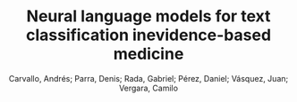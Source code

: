 ---
paperId: 62
author: Carvallo, Andrés; Parra, Denis; Rada, Gabriel; Pérez, Daniel; Vásquez, Juan;  Vergara, Camilo 
title: Neural language models for text classification inevidence-based medicine
pdf: carvallo_longPresentation_62.pdf
poster: carvallo_longPresentation_62.png
alt: --
type: Oral
topic: Machine Learning
link: --
conference: neurips
year: 2020
tags: neurips-2020
---